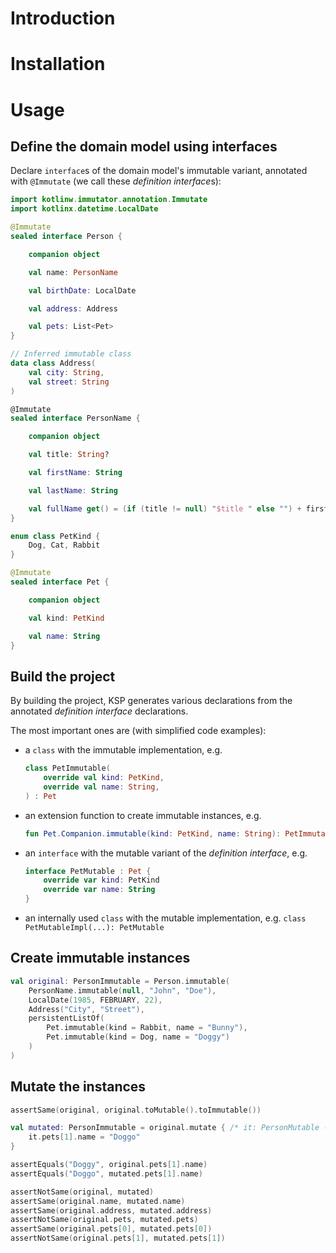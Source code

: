 # Introduction

# Installation

# Usage

## Define the domain model using interfaces

Declare `interface`s of the domain model's immutable variant, annotated with `@Immutate` (we call these *definition
interface*s):

```kotlin
import kotlinw.immutator.annotation.Immutate
import kotlinx.datetime.LocalDate

@Immutate
sealed interface Person {

    companion object

    val name: PersonName

    val birthDate: LocalDate

    val address: Address

    val pets: List<Pet>
}

// Inferred immutable class
data class Address(
    val city: String,
    val street: String
)

@Immutate
sealed interface PersonName {

    companion object

    val title: String?

    val firstName: String

    val lastName: String

    val fullName get() = (if (title != null) "$title " else "") + firstName + " " + lastName
}

enum class PetKind {
    Dog, Cat, Rabbit
}

@Immutate
sealed interface Pet {

    companion object

    val kind: PetKind

    val name: String
}
```

## Build the project

By building the project, KSP generates various declarations from the annotated *definition interface* declarations.

The most important ones are (with simplified code examples):

- a `class` with the immutable implementation, e.g.
    ```kotlin
    class PetImmutable(
        override val kind: PetKind,
        override val name: String,
    ) : Pet
    ```
- an extension function to create immutable instances, e.g.
    ```kotlin
    fun Pet.Companion.immutable(kind: PetKind, name: String): PetImmutable = ...
    ```
- an `interface` with the mutable variant of the *definition interface*, e.g.
    ```kotlin
    interface PetMutable : Pet {
        override var kind: PetKind
        override var name: String
    }
    ```
- an internally used `class` with the mutable implementation, e.g. `class PetMutableImpl(...): PetMutable`

## Create immutable instances

```kotlin
val original: PersonImmutable = Person.immutable(
    PersonName.immutable(null, "John", "Doe"),
    LocalDate(1985, FEBRUARY, 22),
    Address("City", "Street"),
    persistentListOf(
        Pet.immutable(kind = Rabbit, name = "Bunny"),
        Pet.immutable(kind = Dog, name = "Doggy")
    )
)
```

## Mutate the instances

```kotlin
assertSame(original, original.toMutable().toImmutable())

val mutated: PersonImmutable = original.mutate { /* it: PersonMutable -> */
    it.pets[1].name = "Doggo"
}

assertEquals("Doggy", original.pets[1].name)
assertEquals("Doggo", mutated.pets[1].name)

assertNotSame(original, mutated)
assertSame(original.name, mutated.name)
assertSame(original.address, mutated.address)
assertNotSame(original.pets, mutated.pets)
assertSame(original.pets[0], mutated.pets[0])
assertNotSame(original.pets[1], mutated.pets[1])
```
